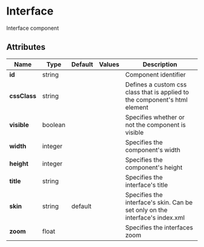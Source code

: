
# Interface

Interface component
## Attributes

|Name|Type|Default|Values|Description|
|---|---|---|---|---|
|**id**|string|||Component identifier|
|**cssClass**|string|||Defines a custom css class that is applied to the component's html element|
|**visible**|boolean|||Specifies whether or not the component is visible|
|**width**|integer|||Specifies the component's width|
|**height**|integer|||Specifies the component's height|
|**title**|string|||Specifies the interface's title|
|**skin**|string|default||Specifies the interface's skin. Can be set only on the interface's index.xml|
|**zoom**|float|||Specifies the interfaces zoom|

